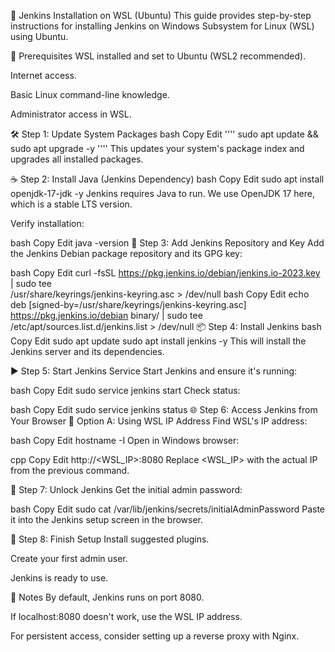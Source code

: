 📝 Jenkins Installation on WSL (Ubuntu)
This guide provides step-by-step instructions for installing Jenkins on Windows Subsystem for Linux (WSL) using Ubuntu.

📌 Prerequisites
WSL installed and set to Ubuntu (WSL2 recommended).

Internet access.

Basic Linux command-line knowledge.

Administrator access in WSL.

🛠️ Step 1: Update System Packages
bash
Copy
Edit
''''
sudo apt update && sudo apt upgrade -y
''''
This updates your system's package index and upgrades all installed packages.

☕ Step 2: Install Java (Jenkins Dependency)
bash
Copy
Edit
sudo apt install openjdk-17-jdk -y
Jenkins requires Java to run. We use OpenJDK 17 here, which is a stable LTS version.

Verify installation:

bash
Copy
Edit
java -version
🔐 Step 3: Add Jenkins Repository and Key
Add the Jenkins Debian package repository and its GPG key:

bash
Copy
Edit
curl -fsSL https://pkg.jenkins.io/debian/jenkins.io-2023.key | sudo tee \
  /usr/share/keyrings/jenkins-keyring.asc > /dev/null
bash
Copy
Edit
echo deb [signed-by=/usr/share/keyrings/jenkins-keyring.asc] \
  https://pkg.jenkins.io/debian binary/ | sudo tee \
  /etc/apt/sources.list.d/jenkins.list > /dev/null
📦 Step 4: Install Jenkins
bash
Copy
Edit
sudo apt update
sudo apt install jenkins -y
This will install the Jenkins server and its dependencies.

▶️ Step 5: Start Jenkins Service
Start Jenkins and ensure it's running:

bash
Copy
Edit
sudo service jenkins start
Check status:

bash
Copy
Edit
sudo service jenkins status
🌐 Step 6: Access Jenkins from Your Browser
📍 Option A: Using WSL IP Address
Find WSL's IP address:

bash
Copy
Edit
hostname -I
Open in Windows browser:

cpp
Copy
Edit
http://<WSL_IP>:8080
Replace <WSL_IP> with the actual IP from the previous command.

🔑 Step 7: Unlock Jenkins
Get the initial admin password:

bash
Copy
Edit
sudo cat /var/lib/jenkins/secrets/initialAdminPassword
Paste it into the Jenkins setup screen in the browser.

🧱 Step 8: Finish Setup
Install suggested plugins.

Create your first admin user.

Jenkins is ready to use.

🧠 Notes
By default, Jenkins runs on port 8080.

If localhost:8080 doesn't work, use the WSL IP address.

For persistent access, consider setting up a reverse proxy with Nginx.

